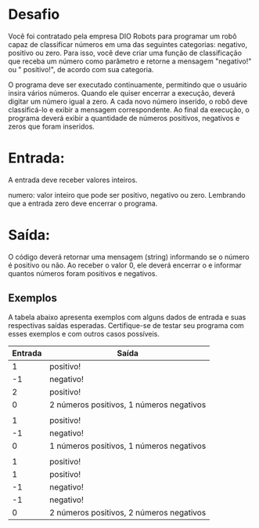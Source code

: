 # Desafio
Você foi contratado pela empresa DIO Robots para programar um robô capaz de classificar números em uma das seguintes categorias: negativo, positivo ou zero. Para isso, 
você deve criar uma função de classificação que receba um número como parâmetro e retorne a mensagem "negativo!" ou " positivo!", de acordo com sua categoria.

O programa deve ser executado continuamente, permitindo que o usuário insira vários números. Quando ele quiser encerrar a execução, deverá digitar um número igual a zero. 
A cada novo número inserido, o robô deve classificá-lo e exibir a mensagem correspondente. Ao final da execução, o programa deverá exibir a quantidade de números positivos, 
negativos e zeros que foram inseridos.

# Entrada:
A entrada deve receber valores inteiros.

numero: valor inteiro que pode ser positivo, negativo ou zero. Lembrando que a entrada zero deve encerrar o programa.
# Saída:
O código deverá retornar uma mensagem (string) informando se o número é positivo ou não. Ao receber o valor 0, ele deverá encerrar o e informar quantos números foram positivos e negativos.

## Exemplos
A tabela abaixo apresenta exemplos com alguns dados de entrada e suas respectivas saídas esperadas. Certifique-se de testar seu programa com esses exemplos e com outros casos possíveis.

| Entrada	| Saída |
| - | - |
| 1 | positivo! |
| -1 | negativo! |
| 2 | positivo! |
| 0 | 2 números positivos, 1 números negativos |
|  |  |
| 1 | positivo! |
| -1 | negativo! |
| 0 | 1 números positivos, 1 números negativos |
|  |  |
| 1 | positivo! |
| 1 | positivo! |
| -1 | negativo! |
| -1  | negativo! |
| 0 | 2 números positivos, 2 números negativos |
